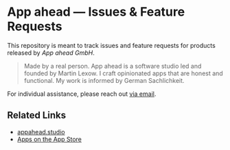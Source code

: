 # App ahead — Issues & Feature Requests
This repository is meant to track issues and feature requests for products released by *App ahead GmbH*.

> Made by a real person. App ahead is a software studio led and founded by Martin Lexow. I craft opinionated apps that are honest and functional. My work is informed by German Sachlichkeit.

For individual assistance, please reach out [via email](https://appahead.studio/help/).

## Related Links
- [appahead.studio](https://appahead.studio)
- [Apps on the App Store](https://apps.apple.com/developer/id955848754)
